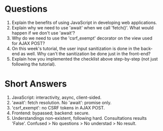 # Questions
1. Explain the benefits of using JavaScript in developing web applications.
2. Explain why we need to use 'await' when we call 'fetch()'. What would happen if we don't use 'await'?
3. Why do we need to use the 'csrf_exempt' decorator on the view used for AJAX POST?
4. On this week's tutorial, the user input sanitization is done in the back-end as well. Why can't the sanitization be done just in the front-end?
5. Explain how you implemented the checklist above step-by-step (not just following the tutorial).


# Short Answers

1. JavaScript: interactivity, async, client-sided.
2. 'await': fetch resolution. No 'await': promise only.
3. 'csrf_exempt': no CSRF tokens in AJAX POST.
4. Frontend: bypassed; backend: secure.
5. Understandings non-existent, following hard. Consultations results 'False'. Confused > No questions > No understad > No result.
